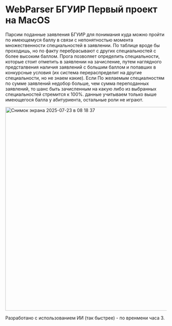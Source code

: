 # WebParser БГУИР   Первый проект на MacOS

Парсим поданные заявления БГУИР для понимания куда можно пройти по имеющемуся баллу  в связи с непонятностью момента множественности специальностей в заявлении. 
По таблице вроде бы проходишь, но по факту перебрасывают с других специальностей с более высоким баллом. Прога позволяет определить специальности, которые стоит отметить в заявлении на зачисление, путем наглядного предсталвения наличия заявлений с большим баллом и попавших в конкурсные условия (их система перераспределит на другие специальности, но не знаем какие). Если По желаемым специалностям по сумме заявлений недобор больше, чем сумма переподанных заявлений, то шанс быть зачисленным на какую либо из выбранных специальностей стремится к 100%. данные учитываем только выше имеющегося балла у абитуриента, остальные роли не играют.

<img width="619" height="637" alt="Снимок экрана 2025-07-23 в 08 18 37" src="https://github.com/user-attachments/assets/3e4fc6d6-99dc-4a92-9e69-8f043f2cf6e4" />

Разработано с использованием ИИ (так быстрее) - по вренмени часа 3. 

